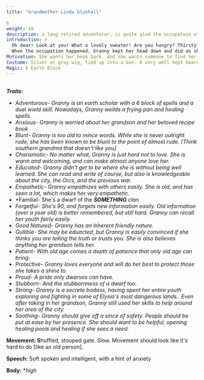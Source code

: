 ```yaml
---
title: "Grandmother Linda Glynhall"

b
weight: 10
description: a long retired adventurer, is quite glad the occupatoin of Stonewood is over. Having spent the summer under brutal occupation and the long winter just trying to survive, this spring brings with it a renewed vigor that can only come from a newfound freedom. “Granny”, hearing that the adventurer's would be returning to Stonewood, has decided to bake up a delicious batch of cookies as a thank you. Only one problem, her recipe book has gone missing!
introduction: > 
  Oh dear! Look at you! What a lovely sweater! Are you hungry? Thirsty? Need a healing? Granny's here to help!” At the tender young age of 90, Granny is a lovely, squat, old figure in the local community. She has never met a stranger, and welcome all who come to her door!
  When the occupation happened, Granny kept her head down and did as she was told. She allowed her neighbors to “teach Charlie a lesson”, even though it hurt her to know what he had to go through. He was bound to be caught by the Bloody Fist and killed, and possibly Granny Linda along with him.
Motivation: She wants her book back. And she wants someone to find her grandson Charlie. She is willing to share information to achieve those goals.
Costume: Silver or gray wig, tied up into a bun. A very well kept beard with braids and ribbons. Apron and floral dress, with a dusting of flour. She smells like cookies.
Magic: 6 Earth Block
---
```


## 



***Traits:***

- *Adventurous- Granny is an earth scholar with a 6 block of spells and a duel wield skill. Nowadays, Granny weilds a frying pan and healing spells.*
- *Anxious- Granny is worried about her grandson and her beloved recipe book*
- *Blunt- Granny is too old to mince words. While she is never outright rude, she has been known to be blunt to the point of almost rude. [Think southern grandma that doesn't like you]*
- *Charismatic- No matter what, Granny is just hard not to love. She is warm and welcoming, and can make almost anyone love her.*
- *Educated- Granny didn't get to be where she is without being well learned. She can read and write of course, but also is knowledgeable about the city, the Orcs, and the previous war.*  
- *Empathetic- Granny empathizes with others easily. She is old, and has seen a lot, which makes her very empathetic.*  
- *Familial- She's a dwarf of the ***SOMETHING** clan*
- *Forgetful- She's 90, and forgets new information easily. Old information (over a year old) is better remembered, but still hard. Granny can recall her youth fairly easily.*
- *Good Natured- Granny has an inherent friendly nature.*
- *Gullible- She may be eduacted, but Granny is easily convinced if she thinks you are telling the truth or trusts you. She is also believes anything her grandson tells her.*
- *Patient- With old age comes a depth of patience that only old age can bring.*
- *Protective- Granny loves everyone and will do her best to protect those she takes a shine to.*
- *Proud- A pride only dwarves can have.*
- *Stubborn- And the stubbornness of a dwarf too.*
- *Strong- Granny is a secrete badass, having spent her entire youth exploring and fighting in some of Elysia's most dangerous lands.. Even after taking in her grandson, Granny still used her skills to help around her area of the city.*  
- *Soothing- Granny should give off a since of safety. People should be put at ease by her presence. She should want to be helpful, opening healing pools and healing if she sees a need.*  

**Movement: S**huffled, stooped gate. Slow. Movement should look like it's hard to do [like an old person]. 

**Speech:** Soft spoken and intelligent, with a hint of anxiety

**Body:** **high*

